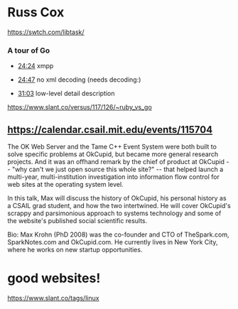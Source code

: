# Russ Cox

https://swtch.com/libtask/

### A tour of Go

- [24:24](https://youtu.be/ytEkHepK08c?t=1465) xmpp

- [24:47](https://youtu.be/ytEkHepK08c?t=1487) no xml decoding (needs decoding:)

- [31:03](https://youtu.be/ytEkHepK08c?t=1863) low-level detail description

https://www.slant.co/versus/117/126/~ruby_vs_go



## https://calendar.csail.mit.edu/events/115704

The OK Web Server and the Tame C++ Event System were both built to solve specific problems at OkCupid, but became more general research projects. And it was an offhand remark by the chief of product at OkCupid -- "why can't we just open source this whole site?" -- that helped launch a multi-year, multi-institution investigation into information flow control for web sites at the operating system level.

In this talk, Max will discuss the history of OkCupid, his personal history as a CSAIL grad student, and how the two intertwined. He will cover OkCupid's scrappy and parsimonious approach to systems technology and some of the website's published social scientific results.

Bio: Max Krohn (PhD 2008) was the co-founder and CTO of TheSpark.com, SparkNotes.com and OkCupid.com. He currently lives in New York City, where he works on new startup opportunities.



# good websites!

https://www.slant.co/tags/linux
